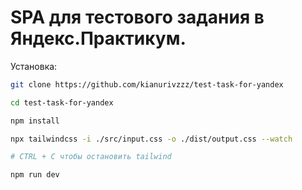 # SPA для тестового задания в Яндекс.Практикум.

Установка:

```bash
git clone https://github.com/kianurivzzz/test-task-for-yandex

cd test-task-for-yandex

npm install

npx tailwindcss -i ./src/input.css -o ./dist/output.css --watch

# CTRL + C чтобы остановить tailwind

npm run dev
```
